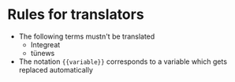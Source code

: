 # Rules for translators

* The following terms  mustn't be translated
  * Integreat
  * tünews
* The notation `{{variable}}` corresponds to a variable which gets replaced automatically
